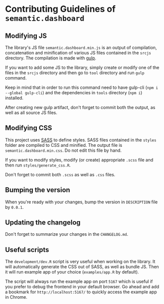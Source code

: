 # Contributing Guidelines of `semantic.dashboard`

## Modifying JS
The library's JS file `semantic.dashboard.min.js` is an output of compilation, concatenation and minification of various JS files contained in the `srcjs` directory. The compilation is made with [gulp](https://gulpjs.com/).

If you want to add some JS to the library, simply create or modify one of the files in the `srcjs` directory and then go to `tool` directory and run `gulp` command. 

Keep in mind that in order to run this command need to have gulp-cli (`npm i --global gulp-cli`) and the dependencies in `tools` directory (`npm i`) installed.

After creating new gulp artifact, don't forget to commit both the output, as well as all source JS files.


## Modifying CSS
This project uses [SASS](https://sass-lang.com/) to define styles. SASS files contained in the `styles` folder are compiled to CSS and minified. The output file is `semantic.dashboard.min.css`. Do not edit this file by hand. 

If you want to modify styles, modify (or create) appropriate `.scss` file and then run `styles/generate_css.R`. 

Don't forget to commit both `.scss` as well as `.css` files.

## Bumping the version
When you're ready with your changes, bump the version in `DESCRIPTION` file by `0.0.1`.

## Updating the changelog
Don't forget to summarize your changes in the `CHANGELOG.md`.


## Useful scripts
The `development/dev.R` script is very useful when working on the library. It will automatically generate the CSS out of SASS, as well as bundle JS. Then it will run example app of your choice (`examples/app.R` by default). 

The script will always run the example app on port `5167` which is useful if you prefer to debug the frontend in your default browser. Go ahead and add a bookmark for `http://localhost:5167/` to quickly access the example app in Chrome.
